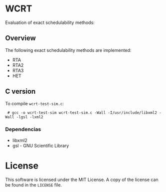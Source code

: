 # WCRT
Evaluation of exact schedulability methods:

## Overview
The following exact schedulability methods are implemented:
+ RTA
+ RTA2
+ RTA3
+ HET

## C version
To compile `wcrt-test-sim.c`:

     # gcc -o wcrt-test-sim wcrt-test-sim.c -Wall -I/usr/include/libxml2 -Wall -lgsl -lxml2

### Dependencias
+ libxml2
+ gsl - GNU Scientific Library

# License
This software is licensed under the MIT License. A copy of the license can be found in the `LICENSE` file.
